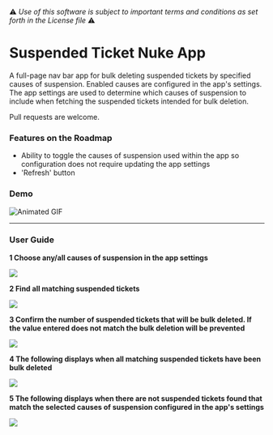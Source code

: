 :warning: *Use of this software is subject to important terms and conditions as set forth in the License file* :warning:

# Suspended Ticket Nuke App
A full-page nav bar app for bulk deleting suspended tickets by specified causes of suspension. Enabled causes are configured in the app's settings. The app settings are used to determine which causes of suspension to include when fetching the suspended tickets intended for bulk deletion.

Pull requests are welcome.

### Features on the Roadmap
* Ability to toggle the causes of suspension used within the app so configuration does not require updating the app settings
* 'Refresh' button

### Demo
![Animated GIF](http://g.recordit.co/1GGkCPjdpA.gif)

---

### User Guide
**1 Choose any/all causes of suspension in the app settings**

![](http://i.imgur.com/V5W2VSb.png)

**2 Find all matching suspended tickets**

![](http://i.imgur.com/SotIjDe.png)

**3 Confirm the number of suspended tickets that will be bulk deleted. If the value entered does not match the bulk deletion will be prevented**

![](http://i.imgur.com/yoYRN12.png)

**4 The following displays when all matching suspended tickets have been bulk deleted**

![](http://i.imgur.com/XhExeMd.png)

**5 The following displays when there are not suspended tickets found that match the selected causes of suspension configured in the app's settings**

![](http://i.imgur.com/lduoVug.png)
